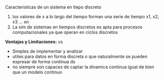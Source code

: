 Caracteristicas de un sistema en tiepo discreto
1. los valores de x a lo largo del tiempo forman una serie de tiempo x1, x2, x3 ... xn
2. La sim de sistemas en tiempos discretos es apta para procesos computacionales ya que operan en ciclos discretos

__Ventajas y Limitaciones:__
vs
- Simples de implementar y analizar
- utiles para datos en forma discreta o que naturalmente se pueden expresar de forma continua
ds
- no siempre son capaces de captar la dinamica continua igual de bien que un modelo continuo

